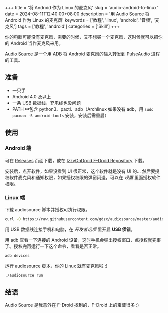 +++
title = '将 Android 作为 Linux 的麦克风'
slug = 'audio-android-to-linux'
date = 2024-08-11T12:40:00+08:00
description = '用 Audio Source 将 Android 作为 Linux 的麦克风'
keywords = ['教程', 'linux', 'android', '音频', '麦克风']
tags = ['教程', 'android']
categories = ['Skill']
+++

你的电脑可能没有麦克风，需要的时候，又不想买一个麦克风，这时候就可以把你的 Android 当作麦克风来用。

[Audio Source](https://github.com/gdzx/audiosource) 是一个用 ADB 将 Android 麦克风的输入转发到 PulseAudio 进程的工具。

## 准备

* 一只手
* Android 4.0 及以上
* 一条 USB 数据线，充电线也没问题
* PATH 中包含 python3、pactl、adb（Archlinux 如果没有 adb，用 `sudo pacman -S android-tools` 安装，安装后需重启）

## 使用

### Android 端

可在 [Releases](https://github.com/gdzx/audiosource/releases) 页面下载，或在 [IzzyOnDroid F-Droid Repository](https://apt.izzysoft.de/fdroid/index/apk/fr.dzx.audiosource) 下载。

安装后，点开软件，如果没看到 UI 很正常，这个软件就是没有 UI 的... 然后要授权软件麦克风和通知权限，如果授权权限的弹窗闪退，可以在 *设置* 里面授权软件权限。

### Linux 端

下载 audiosource 脚本并授权可执行权限。

```sh
curl -O https://raw.githubusercontent.com/gdzx/audiosource/master/audiosource && chmod +x audiosource
```

用 USB 数据线连接手机和电脑，在 *开发者选项* 里开启 **USB 侦错**。

用 adb 查看一下连接的 Android 设备，这时手机会弹出授权窗口，点授权就完事了。授权完再运行一下这个命令，看看是否正常。

```sh
adb devices
```

运行 audiosource 脚本，你的 Linux 就有麦克风啦 :)

```sh
./audiosource run
```

## 结语

Audio Source 是我意外在 F-Droid 找到的，F-Droid 上的宝藏很多 :)
